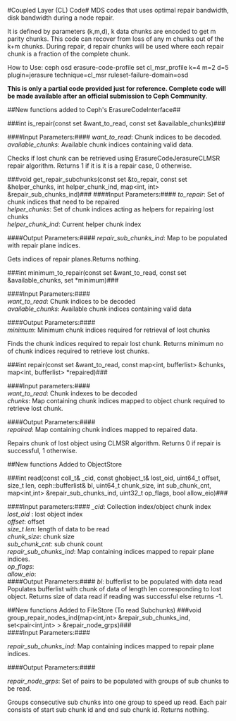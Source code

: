 #Coupled Layer (CL) Code#
MDS codes that uses optimal repair bandwidth,
disk bandwidth during a node repair.

It is defined by parameters (k,m,d), k data chunks are encoded to get m parity chunks. 
This code can recover from loss of any m chunks out of the k+m chunks.
During repair, d repair chunks will be used where each repair chunk is a
fraction of the complete chunk.

How to Use:
ceph osd erasure-code-profile set cl\_msr\_profile k=4 m=2 d=5 plugin=jerasure technique=cl\_msr ruleset-failure-domain=osd

**This is only a partial code provided just for reference. Complete code will be made available after an official submission to Ceph Community**.

##New functions added to Ceph's ErasureCodeInterface##


###int is_repair(const set<int> &want_to_read, const set<int> &available_chunks)###  

####Input Parameters:####
*want_to_read*: Chunk indices to be decoded.  
*available_chunks*: Available chunk indices containing valid data.

Checks if lost chunk can be retrieved using ErasureCodeJerasureCLMSR repair algorithm. Returns 1 if it is it is a repair case, 0 otherwise.


###void get_repair_subchunks(const set<int> &to_repair, const set<int> &helper_chunks, int helper_chunk_ind, map<int, int> &repair_sub_chunks_ind)###
####Input Parameters:####
*to_repair*: Set of chunk indices  that need to be repaired  
*helper_chunks*: Set of chunk indices acting as helpers for repairing lost chunks   
*helper_chunk_ind*: Current helper chunk index  

####Output Parameters:####
*repair_sub_chunks_ind*: Map to be populated with repair plane indices.  

Gets indices of repair planes.Returns nothing.


###int minimum_to_repair(const set<int> &want_to_read, const set<int> &available_chunks, set<int> *minimum)###  

####Input Parameters:####   
*want_to_read*: Chunk indices to be decoded  
*available_chunks*: Available chunk indices containing valid data  

####Output Parameters:####  
*minimum*: Minimum chunk indices required for retrieval of lost chunks  

Finds the chunk indices required to repair lost chunk. Returns minimum no of chunk indices required to retrieve lost chunks.


###int repair(const set<int> &want_to_read, const map<int, bufferlist> &chunks, map<int, bufferlist> *repaired)###  

####Input parameters:####  
*want_to_read*: Chunk indexes to be decoded  
*chunks*: Map containing chunk indices mapped to object chunk required to retrieve lost chunk.   

####Output Parameters:####  
*repaired*: Map containing chunk indices mapped to repaired data.  

Repairs chunk of lost object using CLMSR algorithm. Returns 0 if repair is successful, 1 otherwise.



##New functions Added to ObjectStore


###int read(const coll_t& _cid, const ghobject_t& lost_oid, uint64_t offset, size_t len, ceph::bufferlist& bl, uint64_t chunk_size, int sub_chunk_cnt, map<int,int> &repair_sub_chunks_ind, uint32_t op_flags, bool allow_eio)###  

####Input parameters:####
*_cid*: Collection index/object chunk index   
*lost_oid* : lost object index  
*offset*: offset   
*size_t len*: length of data to be read  
*chunk_size*: chunk size  
*sub_chunk_cnt*: sub chunk count   
*repair_sub_chunks_ind*: Map containing indices mapped to repair plane indices.  
*op_flags*:   
*allow_eio*:  
####Output Parameters:####
*bl*: bufferlist to be populated with data read
Populates bufferlist with chunk of data of length len corresponding to lost object. Returns size of data read if reading was successful else returns -1.


##New functions Added to FileStore (To read Subchunks)
###void group_repair_nodes_ind(map<int,int> &repair_sub_chunks_ind, set<pair<int,int> > &repair_node_grps)###  
####Input Parameters:####  

*repair_sub_chunks_ind*: Map containing indices mapped to repair plane indices.  

####Output Parameters:####  

*repair_node_grps*: Set of pairs to be populated with groups of sub chunks to be read.  

Groups consecutive sub chunks into one group to speed up read. Each pair consists of start sub chunk id and end sub chunk id. Returns nothing.


